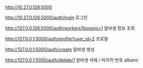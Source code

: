 http://10.27.0.126:5000

http://10.27.0.126:5000/auth/login  로그인

http://127.0.0.126:5000/auth/workers?bossno=1  알바생 정보 조회

http://127.0.0.1:5000/auth/profile?user_id=2  프로필

http://127.0.0.1:5000/auth/create  알바생 생성

http://127.0.0.1:5000/auth/delete/1     알바생 삭제  / 마지막 번호 albano

